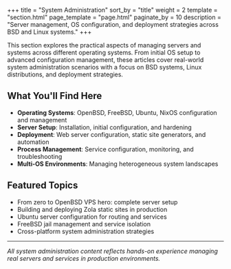 +++
title = "System Administration"
sort_by = "title"
weight = 2
template = "section.html"
page_template = "page.html"
paginate_by = 10
description = "Server management, OS configuration, and deployment strategies across BSD and Linux systems."
+++


This section explores the practical aspects of managing servers and systems across different operating systems. From initial OS setup to advanced configuration management, these articles cover real-world system administration scenarios with a focus on BSD systems, Linux distributions, and deployment strategies.

## What You'll Find Here

- **Operating Systems**: OpenBSD, FreeBSD, Ubuntu, NixOS configuration and management
- **Server Setup**: Installation, initial configuration, and hardening
- **Deployment**: Web server configuration, static site generators, and automation
- **Process Management**: Service configuration, monitoring, and troubleshooting
- **Multi-OS Environments**: Managing heterogeneous system landscapes

## Featured Topics

- From zero to OpenBSD VPS hero: complete server setup
- Building and deploying Zola static sites in production
- Ubuntu server configuration for routing and services
- FreeBSD jail management and service isolation
- Cross-platform system administration strategies

---

_All system administration content reflects hands-on experience managing real servers and services in production environments._
